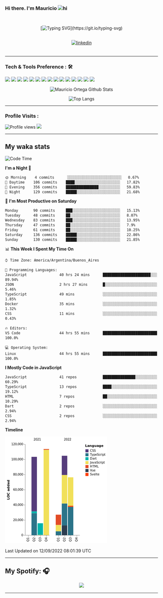 ### Hi there. I'm Mauricio <img src="https://user-images.githubusercontent.com/1303154/88677602-1635ba80-d120-11ea-84d8-d263ba5fc3c0.gif" width="28px" alt="hi">
<br /> 

<div align="center">
  
[![Typing SVG](https://readme-typing-svg.herokuapp.com?size=25&duration=7000&center=true&vCenter=true&width=650&height=40&lines=WELCOME!;My+name+is+Mauricio+Ortega...;I+am+a+Front-End+Developer...;I+hope+you+find+what+you+are+looking+for...;You+have+my+contact+information...;MAY+THE+FORCE+BE+WITH+YOU...)](https://git.io/typing-svg)

</div>
  
<br />

<div align="center">
  
<a href="https://www.linkedin.com/in/mauricio-sebasti%C3%A1n-ortega-71b43788/" target="_blank">
<img src=https://img.shields.io/badge/linkedin-%231E77B5.svg?&style=for-the-badge&logo=linkedin&logoColor=white alt=linkedin style="margin-bottom: 5px;" />
</a>
  
</div>

<br />



<!--
**Nekzus/Nekzus** is a ✨ _special_ ✨ repository because its `README.md` (this file) appears on your GitHub profile.

Here are some ideas to get you started:

- 🔭 I’m currently working on ...
- 🌱 I’m currently learning ...
- 👯 I’m looking to collaborate on ...
- 🤔 I’m looking for help with ...
- 💬 Ask me about ...
- 📫 How to reach me: ...
- 😄 Pronouns: ...
- ⚡ Fun fact: ...
-->

---

### Tech & Tools Preference : 🛠

<img src = "https://img.shields.io/badge/-HTML5-E34F26?style=flat&logo=html5&logoColor=white"> <img src = "https://img.shields.io/badge/-CSS3-1572B6?style=flat&logo=css3&logoColor=white">
<img src="https://img.shields.io/badge/-Sass-cc6699?style=flat&logo=sass&logoColor=ffffff">
<img src="https://img.shields.io/badge/-Bootstrap-563D7C?style=flat&logo=bootstrap&logoColor=white">
<img src="https://img.shields.io/badge/-JavaScript-eed718?style=flat&logo=javascript&logoColor=ffffff">
<img src="https://img.shields.io/badge/-React-000000?style=flat&logo=react&logoColor=00c8ff">
<img src="https://img.shields.io/badge/-Next-000000?style=flat&logo=nextdotjs&logoColor=white">
<img src="http://img.shields.io/badge/-Vue-black?style=flat&logo=vuedotjs&logoColor=4FC08D">
<img src="http://img.shields.io/badge/-Flutter-black?style=flat&logo=flutter&logoColor=02569B">
<img src="https://img.shields.io/badge/-Node.js-3C873A?style=flat&logo=Node.js&logoColor=white">
<img src="http://img.shields.io/badge/-Git-F1502F?style=flat&logo=git&logoColor=FFFFFF">
<img src="http://img.shields.io/badge/-Github-000000?style=flat&logo=github&logoColor=FFFFFF">
<img src="https://img.shields.io/badge/-Firebase-FFA611?style=flat&logo=firebase&logoColor=FFFFFF">
<img src="http://img.shields.io/badge/-Vercel-black?style=flat&logo=vercel&logoColor=white">
<img src="http://img.shields.io/badge/-VS%20Code-007ACC?style=flat&logo=visual%20studio%20code&logoColor=white">


<div align="center">
  
![Mauricio Ortega Github Stats](https://github-readme-stats.vercel.app/api?username=Nekzus&show_icons=true&title_color=fff&icon_color=79ff97&text_color=9f9f9f&bg_color=151515)

![Top Langs](https://github-readme-stats.vercel.app/api/top-langs/?username=Nekzus&hide=css,html,less&layout=compact&title_color=fff&icon_color=79ff97&text_color=9f9f9f&bg_color=151515)

</div>
  
---

### Profile Visits :
  
![Profile views](https://gpvc.arturio.dev/Nekzus)  <img src="https://img.shields.io/github/followers/Nekzus?label=Follow" style=" float:left, margin-right:10px" />

---


## My waka stats
<!--START_SECTION:waka-->
![Code Time](http://img.shields.io/badge/Code%20Time-1%2C262%20hrs%2037%20mins-blue)

**I'm a Night 🦉** 

```text
🌞 Morning    4 commits      ░░░░░░░░░░░░░░░░░░░░░░░░░   0.67% 
🌆 Daytime    106 commits    ████░░░░░░░░░░░░░░░░░░░░░   17.82% 
🌃 Evening    356 commits    ███████████████░░░░░░░░░░   59.83% 
🌙 Night      129 commits    █████░░░░░░░░░░░░░░░░░░░░   21.68%

```
📅 **I'm Most Productive on Saturday** 

```text
Monday       90 commits     ███░░░░░░░░░░░░░░░░░░░░░░   15.13% 
Tuesday      48 commits     ██░░░░░░░░░░░░░░░░░░░░░░░   8.07% 
Wednesday    83 commits     ███░░░░░░░░░░░░░░░░░░░░░░   13.95% 
Thursday     47 commits     ██░░░░░░░░░░░░░░░░░░░░░░░   7.9% 
Friday       61 commits     ██░░░░░░░░░░░░░░░░░░░░░░░   10.25% 
Saturday     136 commits    █████░░░░░░░░░░░░░░░░░░░░   22.86% 
Sunday       130 commits    █████░░░░░░░░░░░░░░░░░░░░   21.85%

```


📊 **This Week I Spent My Time On** 

```text
⌚︎ Time Zone: America/Argentina/Buenos_Aires

💬 Programming Languages: 
JavaScript               40 hrs 24 mins      ██████████████████████░░░   89.94% 
JSON                     2 hrs 27 mins       █░░░░░░░░░░░░░░░░░░░░░░░░   5.46% 
TypeScript               49 mins             ░░░░░░░░░░░░░░░░░░░░░░░░░   1.85% 
Docker                   35 mins             ░░░░░░░░░░░░░░░░░░░░░░░░░   1.32% 
CSS                      11 mins             ░░░░░░░░░░░░░░░░░░░░░░░░░   0.43%

🔥 Editors: 
VS Code                  44 hrs 55 mins      █████████████████████████   100.0%

💻 Operating System: 
Linux                    44 hrs 55 mins      █████████████████████████   100.0%

```

**I Mostly Code in JavaScript** 

```text
JavaScript               41 repos            ███████████████░░░░░░░░░░   60.29% 
TypeScript               13 repos            ████░░░░░░░░░░░░░░░░░░░░░   19.12% 
HTML                     7 repos             ██░░░░░░░░░░░░░░░░░░░░░░░   10.29% 
Dart                     2 repos             ░░░░░░░░░░░░░░░░░░░░░░░░░   2.94% 
CSS                      2 repos             ░░░░░░░░░░░░░░░░░░░░░░░░░   2.94%

```


**Timeline**

![Chart not found](https://raw.githubusercontent.com/Nekzus/Nekzus/main/charts/bar_graph.png) 


 Last Updated on 12/09/2022 08:01:39 UTC
<!--END_SECTION:waka-->

---
## My Spotify: 🎧

<div align="center"><img src="https://spotify-github-profile.vercel.app/api/view?uid=11169970531&cover_image=true&theme=default" /></div>

---
